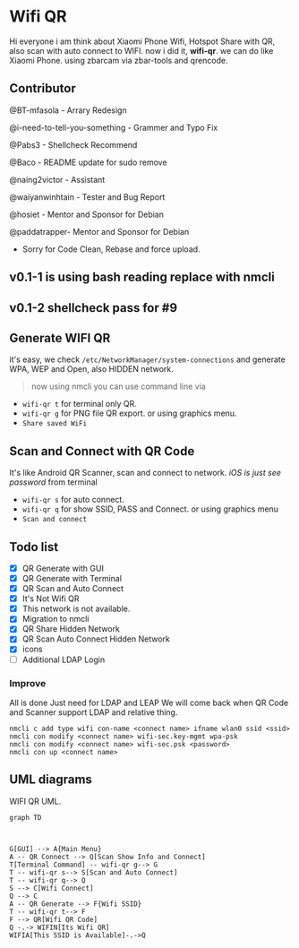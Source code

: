 ﻿# Wifi QR 

Hi everyone 
i am think about Xiaomi Phone Wifi, Hotspot Share with QR, 
also scan with auto connect to WIFI.
now i did it, **wifi-qr**. 
we can do like Xiaomi Phone.
using zbarcam via zbar-tools and qrencode.

## Contributor 

@BT-mfasola - Arrary Redesign

@i-need-to-tell-you-something - Grammer and Typo Fix

@Pabs3 - Shellcheck Recommend  

@Baco - README update for sudo remove

@naing2victor - Assistant 

@waiyanwinhtain - Tester and Bug Report

@hosiet - Mentor and Sponsor for Debian

@paddatrapper- Mentor and Sponsor for Debian

- Sorry for Code Clean, Rebase and force upload.

## v0.1-1 is using bash reading replace with nmcli
## v0.1-2 shellcheck pass for #9

## Generate WIFI QR
it's easy, 
we check ``/etc/NetworkManager/system-connections`` and generate WPA, WEP and Open, also HIDDEN network.
> now using nmcli
you can use command line via
* ``wifi-qr t`` for terminal only QR.
* ``wifi-qr g`` for PNG file QR export.
or using graphics menu.
* ``Share saved WiFi``

## Scan and Connect with QR Code
It's like Android QR Scanner,  scan and connect to network.
*iOS is just see password*
from terminal 
* ``wifi-qr s`` for auto connect.
* ``wifi-qr q`` for show SSID, PASS and Connect.
or using graphics menu
* ``Scan and connect``




## Todo list
- [x] QR Generate with GUI
- [x] QR Generate with Terminal 
- [x] QR Scan and Auto Connect
- [x] It's Not Wifi QR
- [x] This network is not available. 
- [x] Migration to nmcli
- [x] QR Share Hidden Network
- [x] QR Scan Auto Connect Hidden Network
- [x] icons
- [ ] Additional LDAP Login

###  Improve
 All is done
 Just need for LDAP and LEAP
 We will come back when QR Code and Scanner support LDAP and relative thing.
 

```
nmcli c add type wifi con-name <connect name> ifname wlan0 ssid <ssid>
nmcli con modify <connect name> wifi-sec.key-mgmt wpa-psk
nmcli con modify <connect name> wifi-sec.psk <password> 
nmcli con up <connect name>
```

## UML diagrams

WIFI QR UML.
```mermaid
graph TD



G[GUI] --> A{Main Menu}
A -- QR Connect --> Q[Scan Show Info and Connect]
T[Terminal Command] -- wifi-qr g--> G
T -- wifi-qr s--> S[Scan and Auto Connect]
T -- wifi-qr q--> Q
S --> C[Wifi Connect]
Q --> C
A -- QR Generate --> F{Wifi SSID}
T -- wifi-qr t--> F
F --> QR[Wifi QR Code]
Q -.-> WIFIN[Its Wifi QR]
WIFIA[This SSID is Available]-.->Q
```

